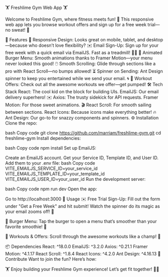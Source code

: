 🏋️ Freshlime Gym Web App 🏋️

Welcome to Freshlime Gym, where fitness meets fun! 🎉 This responsive web app lets you browse workout offers and sign up for a free week trial—no sweat! 💪

🚀 Features
📱 Responsive Design: Looks great on mobile, tablet, and desktop—because who doesn’t love flexibility?
✉️ Email Sign-Up: Sign up for your free week with a quick email via EmailJS. Fast as a treadmill! 🏃‍♂️
🍔 Animated Burger Menu: Smooth animations thanks to Framer Motion—your menu never looked this good!
🖱️ Smooth Scrolling: Glide through sections like a pro with React Scroll—no bumps allowed!
⏳ Spinner on Sending: Ant Design spinner to keep you entertained while we send your email. 🌀
💪 Workout Offers: Check out all the awesome workouts we offer—get pumped!
🛠️ Tech Stack
React: The cool kid on the block for building UIs.
EmailJS: Our email delivery superhero! ✉️
Axios: The trusty sidekick for API requests.
Framer Motion: For those sweet animations. 🎬
React Scroll: For smooth sailing between sections.
React Icons: Because icons make everything better! 🔥
Ant Design: Our go-to for snazzy components and spinners.
⚙️ Installation
Clone the repo:

bash
Copy code
git clone https://github.com/marriam/freshlime-gym.git
cd freshlime-gym
Install dependencies:

bash
Copy code
npm install
Set up EmailJS:

Create an EmailJS account.
Get your Service ID, Template ID, and User ID.
Add them to your .env file:
bash
Copy code
VITE_EMAILJS_SERVICE_ID=your_service_id
VITE_EMAILJS_TEMPLATE_ID=your_template_id
VITE_EMAILJS_USER_ID=your_user_id
Run the development server:

bash
Copy code
npm run dev
Open the app:

Go to http://localhost:3000
📖 Usage
✉️ Free Trial Sign-Up: Fill out the form under "Get a Free Week" and hit submit! Watch the spinner do its magic as your email zooms off! 🎩

🍔 Burger Menu: Tap the burger to open a menu that’s smoother than your favorite smoothie! 🍹

💪 Workouts & Offers: Scroll through the awesome workouts like a champ! 🥇

📦 Dependencies
React: ^18.0.0
EmailJS: ^3.2.0
Axios: ^0.21.1
Framer Motion: ^4.1.17
React Scroll: ^1.8.4
React Icons: ^4.2.0
Ant Design: ^4.16.13
🤝 Contribute
Want to join the fun? Here’s how:


🏋️ Enjoy building your Freshlime Gym experience! Let’s get fit together! 💪🎉

